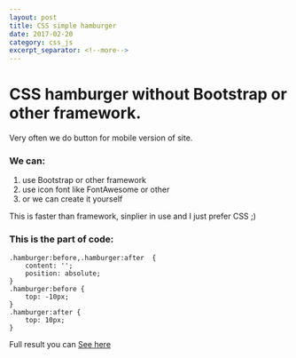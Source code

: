 ```yaml
---
layout: post
title: CSS simple hamburger
date: 2017-02-20
category: css_js
excerpt_separator: <!--more-->
---
```

# CSS hamburger without Bootstrap or other framework. 
Very often we do button for mobile version of site.
### We can:
1. use Bootstrap or other framework
2. use icon font like FontAwesome or other
3. or we can create it yourself
<!--more-->
This is faster than framework, sinplier in use and I just prefer CSS ;)
### This is the part of code:
```
.hamburger:before,.hamburger:after  {
	content: '';
	position: absolute;
}
.hamburger:before {
	top: -10px;
}
.hamburger:after {
	top: 10px;
}
```
Full result you can [See here](/css_js/hamburger/index.html)